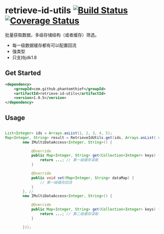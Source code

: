 retrieve-id-utils [![Build Status](https://travis-ci.org/PhantomThief/retrieve-id-utils.svg)](https://travis-ci.org/PhantomThief/retrieve-id-utils) [![Coverage Status](https://coveralls.io/repos/PhantomThief/retrieve-id-utils/badge.svg?branch=master)](https://coveralls.io/r/PhantomThief/retrieve-id-utils?branch=master)
=======================

批量获取数据，多级存储结构（或者缓存）筛选。

* 每一级数据缓存都有可以配置回流
* 强类型
* 只支持jdk1.8

## Get Started

```xml
<dependency>
    <groupId>com.github.phantomthief</groupId>
    <artifactId>retrieve-id-utils</artifactId>
    <version>1.0.5</version>
</dependency>
```

## Usage

```Java

List<Integer> ids = Arrays.asList(1, 2, 3, 4, 5);
Map<Integer, String> result = RetrieveIdUtils.get(ids, Arrays.asList( s//
        new IMultiDataAccess<Integer, String>() {

            @Override
            public Map<Integer, String> get(Collection<Integer> keys) {
                return ...; // 第一级缓存读取
            }

            @Override
            public void set(Map<Integer, String> dataMap) {
            	// 第一级缓存回流
            }
        }, //
        new IMultiDataAccess<Integer, String>() {

            @Override
            public Map<Integer, String> get(Collection<Integer> keys) {
                return ...; // 第二级缓存读取
            }

        }));

```